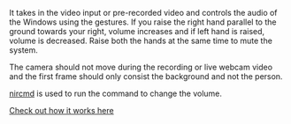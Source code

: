 It takes in the video input or pre-recorded video and controls the audio of the Windows using the gestures. If you raise the right hand parallel to the ground towards your right, volume increases and if left hand is raised, volume is decreased. Raise both the hands at the same time to mute the system.

The camera should not move during the recording or live webcam video and the first frame should only consist the background and not the person.

<a href="http://www.nirsoft.net/utils/nircmd.html" target="_blank">nircmd</a> is used to run the command to change the volume.

<a href="https://youtu.be/MjltJLwSf1Q" target="_blank">Check out how it works here</a>
